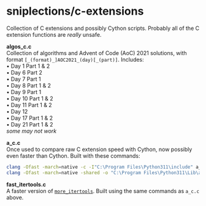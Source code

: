 # sniplections/c-extensions
Collection of C extensions and possibly Cython scripts. Probably all of the C extension functions are *really* unsafe.


**algos_c.c**<br/>
Collection of algorithms and Advent of Code (AoC) 2021 solutions, with format `[_(format)_]AOC2021_(day)[_(part)]`. Includes:<br/>
• Day 1 Part 1 & 2<br/>
• Day 6 Part 2<br/>
• Day 7 Part 1<br/>
• Day 8 Part 1 & 2<br/>
• Day 9 Part 1<br/>
• Day 10 Part 1 & 2<br/>
• Day 11 Part 1 & 2<br/>
• Day 12<br/>
• Day 17 Part 1 & 2<br/>
• Day 21 Part 1 & 2<br/>
*some may not work*

**a_c.c**<br/>
Once used to compare raw C extension speed with Cython, now possibly even faster than Cython. Built with these commands:
```bash
clang -Ofast -march=native -c -I"C:\Program Files\Python311\include" a_c.c
clang -Ofast -march=native -shared -o "C:\Program Files\Python311\Lib\a_c.pyd" a_c.o -lPython311 -L"C:\Program Files\Python311\libs"
```

**fast_itertools.c**<br/>
A faster version of [`more_itertools`](https://pypi.org/project/more-itertools/). Built using the same commands as `a_c.c` above.
